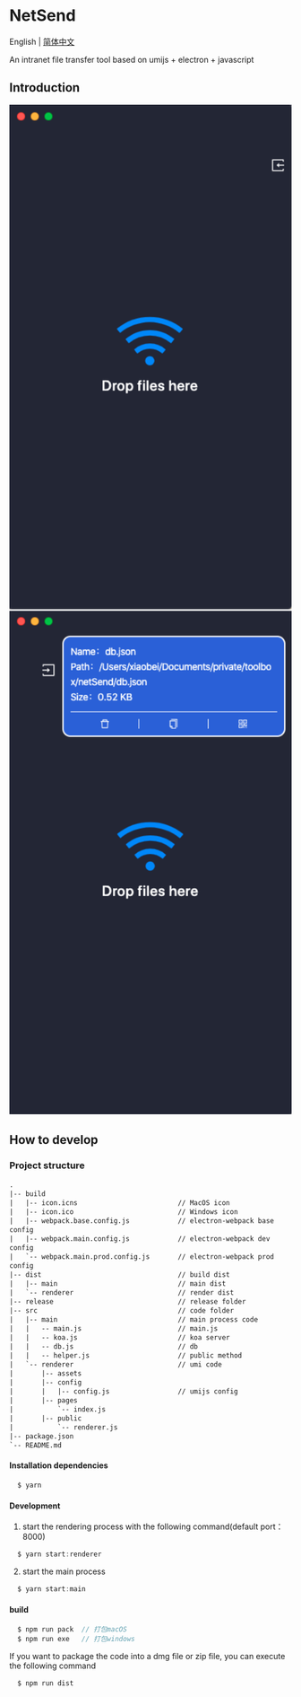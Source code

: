 # NetSend

English | [简体中文](./README-CN.md)

An intranet file transfer tool based on umijs + electron + javascript

## Introduction

![home.png](./home.png)
![files.png](./files.png)

## How to develop

### Project structure

```ssh
.
|-- build
|   |-- icon.icns                         // MacOS icon
|   |-- icon.ico                          // Windows icon
|   |-- webpack.base.config.js            // electron-webpack base config
|   |-- webpack.main.config.js            // electron-webpack dev config
|   `-- webpack.main.prod.config.js       // electron-webpack prod config
|-- dist                                  // build dist
|   |-- main                              // main dist
|   `-- renderer                          // render dist
|-- release                               // release folder
|-- src                                   // code folder
|   |-- main                              // main process code
|   |   -- main.js                        // main.js
|   |   -- koa.js                         // koa server
|   |   -- db.js                          // db
|   |   -- helper.js                      // public method
|   `-- renderer                          // umi code
|       |-- assets
|       |-- config
|       |   |-- config.js                 // umijs config
|       |-- pages
|           `-- index.js
|       |-- public
|           `-- renderer.js
|-- package.json
`-- README.md
```

#### Installation dependencies

```javascript
  $ yarn
```

#### Development

1. start the rendering process with the following command(default port：8000)

```javascript
  $ yarn start:renderer
```

2. start the main process

```javascript
  $ yarn start:main
```

#### build

```javascript
  $ npm run pack  // 打包macOS
  $ npm run exe   // 打包windows
```

If you want to package the code into a dmg file or zip file, you can execute the following command

```javascript
  $ npm run dist
```
